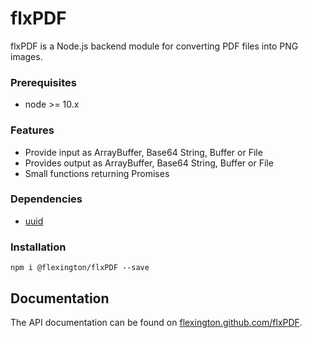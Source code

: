 # flxPDF

flxPDF is a Node.js backend module for converting PDF files into PNG images.
### Prerequisites
- node >= 10.x
### Features
- Provide input as ArrayBuffer, Base64 String, Buffer or File
- Provides output as ArrayBuffer, Base64 String, Buffer or File
- Small functions returning Promises
### Dependencies
- [uuid](https://www.npmjs.com/package/uuid)
### Installation
`npm i @flexington/flxPDF --save`
## Documentation
The API documentation can be found on [flexington.github.com/flxPDF](https://flexington.github.com/flxPDF).
